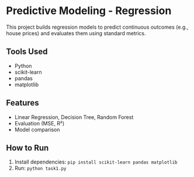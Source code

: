 # Predictive Modeling - Regression

This project builds regression models to predict continuous outcomes (e.g., house prices) and evaluates them using standard metrics.

## Tools Used
- Python
- scikit-learn
- pandas
- matplotlib

## Features
- Linear Regression, Decision Tree, Random Forest
- Evaluation (MSE, R²)
- Model comparison

## How to Run
1. Install dependencies: `pip install scikit-learn pandas matplotlib`
2. Run: `python task1.py`
